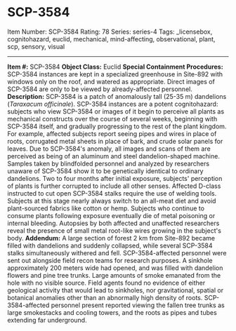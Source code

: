# SCP-3584
Item Number: SCP-3584
Rating: 78
Series: series-4
Tags: _licensebox, cognitohazard, euclid, mechanical, mind-affecting, observational, plant, scp, sensory, visual

---

  
**Item #:** SCP-3584 
**Object Class:** Euclid
**Special Containment Procedures:** SCP-3584 instances are kept in a specialized greenhouse in Site-892 with windows only on the roof, and watered as appropriate. Direct images of SCP-3584 are only to be viewed by already-affected personnel.
**Description:** SCP-3584 is a patch of anomalously tall (25-35 m) dandelions (_Taraxacum officinale_).
SCP-3584 instances are a potent cognitohazard: subjects who view SCP-3584 or images of it begin to perceive all plants as mechanical constructs over the course of several weeks, beginning with SCP-3584 itself, and gradually progressing to the rest of the plant kingdom. For example, affected subjects report seeing pipes and wires in place of roots, corrugated metal sheets in place of bark, and crude solar panels for leaves.
Due to SCP-3584's anomaly, all images and scans of them are perceived as being of an aluminum and steel dandelion-shaped machine. Samples taken by blindfolded personnel and analyzed by researchers unaware of SCP-3584 show it to be genetically identical to ordinary dandelions.
Two to four months after initial exposure, subjects' perception of plants is further corrupted to include all other senses. Affected D-class instructed to cut open SCP-3584 stalks require the use of welding tools. Subjects at this stage nearly always switch to an all-meat diet and avoid plant-sourced fabrics like cotton or hemp.
Subjects who continue to consume plants following exposure eventually die of metal poisoning or internal bleeding. Autopsies by both affected and unaffected researchers reveal the presence of small metal root-like wires growing in the subject's body.
**Addendum:** A large section of forest 2 km from Site-892 became filled with dandelions and suddenly collapsed, while several SCP-3584 stalks simultaneously withered and fell. SCP-3584-affected personnel were sent out alongside field recon teams for research purposes.
A sinkhole approximately 200 meters wide had opened, and was filled with dandelion flowers and pine tree trunks. Large amounts of smoke emanated from the hole with no visible source. Field agents found no evidence of either geological activity that would lead to sinkholes, nor gravitational, spatial or botanical anomalies other than an abnormally high density of roots.
SCP-3584-affected personnel present reported viewing the fallen tree trunks as large smokestacks and cooling towers, and the roots as pipes and tubes extending far underground.